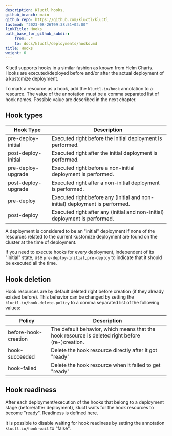 ```yaml
---
description: Kluctl hooks.
github_branch: main
github_repo: https://github.com/kluctl/kluctl
lastmod: "2023-08-26T09:38:51+02:00"
linkTitle: Hooks
path_base_for_github_subdir:
    from: .*
    to: docs/kluctl/deployments/hooks.md
title: Hooks
weight: 6
---
```






Kluctl supports hooks in a similar fashion as known from Helm Charts. Hooks are executed/deployed before and/or after the
actual deployment of a kustomize deployment.

To mark a resource as a hook, add the `kluctl.io/hook` annotation to a resource. The value of the annotation must be
a comma separated list of hook names. Possible value are described in the next chapter.

## Hook types

| Hook Type | Description |
|---|---|
| pre-deploy-initial | Executed right before the initial deployment is performed. |
| post-deploy-initial | Executed right after the initial deployment is performed. |
| pre-deploy-upgrade | Executed right before a non-initial deployment is performed. |
| post-deploy-upgrade | Executed right after a non-initial deployment is performed. |
| pre-deploy | Executed right before any (initial and non-initial) deployment is performed.|
| post-deploy | Executed right after any (initial and non-initial) deployment is performed. |

A deployment is considered to be an "initial" deployment if none of the resources related to the current kustomize
deployment are found on the cluster at the time of deployment.

If you need to execute hooks for every deployment, independent of its "initial" state, use
`pre-deploy-initial,pre-deploy` to indicate that it should be executed all the time.

## Hook deletion

Hook resources are by default deleted right before creation (if they already existed before). This behavior can be
changed by setting the `kluctl.io/hook-delete-policy` to a comma separated list of the following values:

| Policy | Description |
|---|---|
| before-hook-creation | The default behavior, which means that the hook resource is deleted right before (re-)creation. |
| hook-succeeded | Delete the hook resource directly after it got "ready" |
| hook-failed | Delete the hook resource when it failed to get "ready" |

## Hook readiness

After each deployment/execution of the hooks that belong to a deployment stage (before/after deployment), kluctl
waits for the hook resources to become "ready". Readiness is defined [here](./readiness.md).

It is possible to disable waiting for hook readiness by setting the annotation `kluctl.io/hook-wait` to "false".
